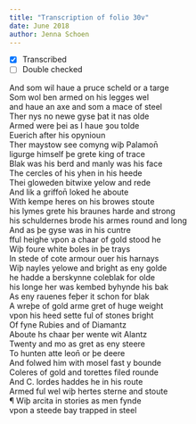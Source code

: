 ```yaml
---
title: "Transcription of folio 30v"
date: June 2018
author: Jenna Schoen
---
```

- [X] Transcribed
- [ ] Double checked

And som wil haue a pruce scheld or a targe  
Som wol ben armed on his legges wel  
and haue an axe and som a mace of steel  
Ther nys no newe gyse þat it nas olde  
Armed were þei as I haue ȝou tolde  
Euerich after his opynioun  
Ther maystow see comyng wiþ Palamon̄  
ligurge himself þe grete king of trace  
Blak was his berd and manly was his face  
The cercles of his yhen in his heede  
Thei gloweden bitwixe yelow and rede  
And lik a griffon̄ loked he aboute  
With kempe heres on his browes stoute  
his lymes grete his braunes harde and strong  
his schuldernes brode his armes round and long  
And as þe gyse was in his cuntre  
fful heighe vpon a chaar of gold stood he  
Wiþ foure white boles in þe trays  
In stede of cote armour ouer his harnays  
Wiþ nayles yelowe and bright as eny golde  
he hadde a berskynne coleblak for olde  
his longe her was kembed byhynde his bak  
As eny rauenes feþer it schon for blak  
A wreþe of gold arme gret of huge weight  
vpon his heed sette ful of stones bright  
Of fyne Rubies and of Diamantz  
Aboute hs chaar þer wente wit Alantz  
Twenty and mo as gret as eny steere  
To hunten atte leon̄ or þe deere  
And folwed him with mosel fast y bounde  
Coleres of gold and torettes filed rounde  
And C. lordes haddes he in his route  
Armed ful wel wiþ hertes sterne and stoute  
¶ Wiþ arcita in stories as men fynde  
vpon a steede bay trapped in steel  
